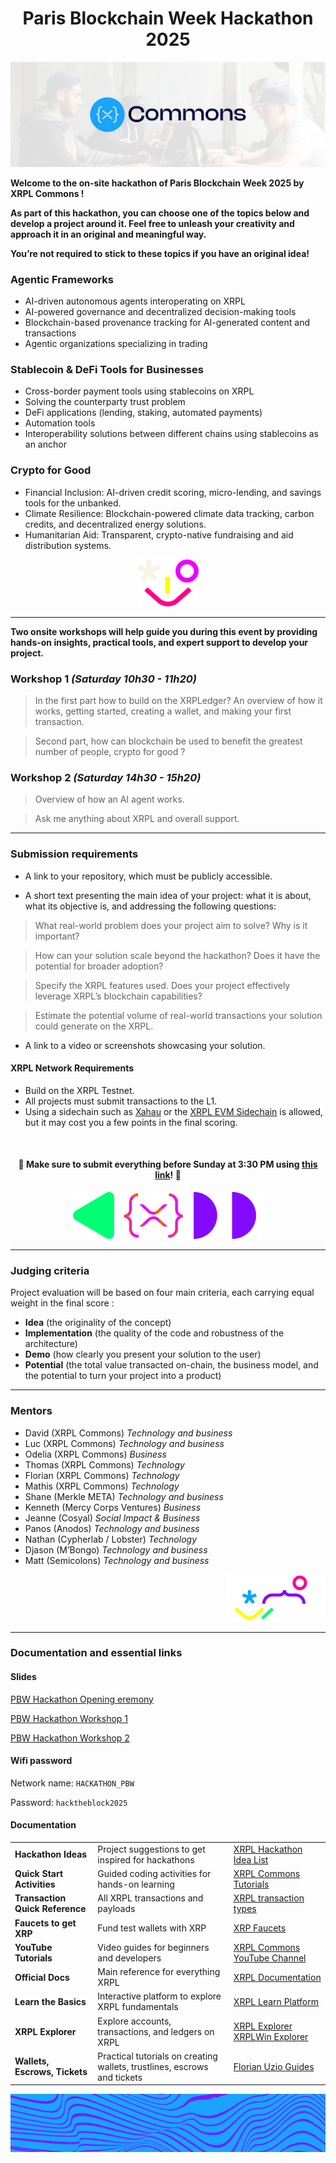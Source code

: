 


<div align="center">

# Paris Blockchain Week Hackathon 2025

</div>

![](./img/1.jpg)

**Welcome to the on-site hackathon of Paris Blockchain Week 2025 by XRPL Commons !**

**As part of this hackathon, you can choose one of the topics below and develop a project around it. Feel free to unleash your creativity and approach it in an original and meaningful way.**

**You’re not required to stick to these topics if you have an original idea!**

### Agentic Frameworks
- AI-driven autonomous agents interoperating on XRPL
- AI-powered governance and decentralized decision-making tools
- Blockchain-based provenance tracking for AI-generated content and transactions
- Agentic organizations specializing in trading

### Stablecoin & DeFi Tools for Businesses
- Cross-border payment tools using stablecoins on XRPL
- Solving the counterparty trust problem
- DeFi applications (lending, staking, automated payments)
- Automation tools
- Interoperability solutions between different chains using stablecoins as an anchor

### Crypto for Good
- Financial Inclusion: AI-driven credit scoring, micro-lending, and savings tools for the unbanked.
- Climate Resilience: Blockchain-powered climate data tracking, carbon credits, and decentralized energy solutions.
- Humanitarian Aid: Transparent, crypto-native fundraising and aid distribution systems.

<div align="center">

![](./img/3.png)

</div>

---

**Two onsite workshops will help guide you during this event by providing hands-on insights, practical tools, and expert support to develop your project.**

### Workshop 1 *(Saturday 10h30 - 11h20)*

> In the first part how to build on the XRPLedger? 
An overview of how it works, getting started, creating a wallet, and making your first transaction.

> Second part, how can blockchain be used to benefit the greatest number of people, crypto for good ?

### Workshop 2 *(Saturday 14h30 - 15h20)*

> Overview of how an AI agent works.

> Ask me anything about XRPL and overall support.

---

### Submission requirements


- A link to your repository, which must be publicly accessible.

- A short text presenting the main idea of your project: what it is about, what its objective is, and addressing the following questions:

> What real-world problem does your project aim to solve? Why is it important?

> How can your solution scale beyond the hackathon? Does it have the potential for broader adoption?

> Specify the XRPL features used. Does your project effectively leverage XRPL’s blockchain capabilities?

> Estimate the potential volume of real-world transactions your solution could generate on the XRPL.

- A link to a video or screenshots showcasing your solution.

#### XRPL Network Requirements
- Build on the XRPL Testnet.
- All projects must submit transactions to the L1.
- Using a sidechain such as [Xahau](https://xahau.network/) or the [XRPL EVM Sidechain](https://docs.xrplevm.org/) is allowed, but it may cost you a few points in the final scoring.

<div align="center">
</br>

#### **🚨 Make sure to submit everything before Sunday at 3:30 PM using [this link](https://app.bizthon.com/main/idea/add/67eb56a9db7b4be196caa18f?addIdea=true)! 🚨**

![](./img/2.png)

</div>



---

### Judging criteria

Project evaluation will be based on four main criteria, each carrying equal weight in the final score :

- **Idea** (the originality of the concept)
- **Implementation** (the quality of the code and robustness of the architecture)
- **Demo** (how clearly you present your solution to the user)
- **Potential** (the total value transacted on-chain, the business model, and the potential to turn your project into a product)

---
### Mentors 

- David (XRPL Commons) *Technology and business*
- Luc (XRPL Commons) *Technology and business*
- Odelia (XRPL Commons) *Business*
- Thomas (XRPL Commons) *Technology*
- Florian (XRPL Commons) *Technology*
- Mathis (XRPL Commons) *Technology*
- Shane (Merkle META) *Technology and business*
- Kenneth (Mercy Corps Ventures) *Business*
- Jeanne (Cosyal) *Social Impact & Business*
- Panos (Anodos) *Technology and business*
- Nathan (Cypherlab / Lobster) *Technology*
- Djason (M’Bongo) *Technology and business*
- Matt (Semicolons) *Technology and business*

<div align="right">

![](./img/4.png)

</div>

---
### Documentation and essential links

#### Slides

[PBW Hackathon Opening eremony](./pdf/(EXT)%2020250405%20PBW%20Opening%20Ceremony.pdf)

[PBW Hackathon Workshop 1](./pdf/(EXT)%20PBW%20Workshop%201%20(onside).pdf)

[PBW Hackathon Workshop 2](./pdf/(EXT)%20PBW%20Workshop%202%20(onside).pdf)

#### Wifi password

Network name: `HACKATHON_PBW`

Password: `hacktheblock2025`

#### Documentation
|  |  |  |
|--|--|--|
| **Hackathon Ideas** | Project suggestions to get inspired for hackathons | [XRPL Hackathon Idea List](https://github.com/XRPL-Commons/community-ideas/blob/main/hackathon/index.md) |
| **Quick Start Activities** | Guided coding activities for hands-on learning | [XRPL Commons Tutorials](https://docs.xrpl-commons.org) |
| **Transaction Quick Reference** | All XRPL transactions and payloads | [XRPL transaction types](https://xrpl.org/docs/references/protocol/transactions/types) |
| **Faucets to get XRP** | Fund test wallets with XRP | [XRP Faucets](https://xrpl.org/resources/dev-tools/xrp-faucets) |
| **YouTube Tutorials** | Video guides for beginners and developers | [XRPL Commons YouTube Channel](https://www.youtube.com/channel/UCwlHiotQWku7DztcnH3zrzw) |
| **Official Docs** | Main reference for everything XRPL | [XRPL Documentation](https://xrpl.org) |
| **Learn the Basics** | Interactive platform to explore XRPL fundamentals | [XRPL Learn Platform](https://learn.xrpl.org) |
| **XRPL Explorer** | Explore accounts, transactions, and ledgers on XRPL | [XRPL Explorer](https://livenet.xrpl.org)  [XRPLWin Explorer](https://xrplwin.com/)|
| **Wallets, Escrows, Tickets** | Practical tutorials on creating wallets, trustlines, escrows and tickets | [Florian Uzio Guides](https://github.com/florent-uzio/xrpl-commons-tutorials) |

![](./img/5.png)

